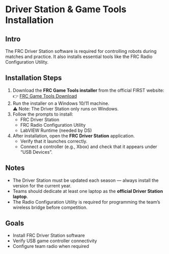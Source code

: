 # Driver Station & Game Tools Installation

## Intro
The FRC Driver Station software is required for controlling robots during matches and practice. It also installs essential tools like the FRC Radio Configuration Utility.

## Installation Steps
1. Download the **FRC Game Tools installer** from the official FIRST website:  
   👉 [FRC Game Tools Download](https://www.ni.com/en-us/support/downloads/drivers/download.frc-game-tools.html)
2. Run the installer on a Windows 10/11 machine.  
   ⚠️ Note: The Driver Station only runs on Windows.
3. Follow the prompts to install:  
   - FRC Driver Station  
   - FRC Radio Configuration Utility  
   - LabVIEW Runtime (needed by DS)  
4. After installation, open the **FRC Driver Station** application.  
   - Verify that it launches correctly.  
   - Connect a controller (e.g., Xbox) and check that it appears under “USB Devices”.  

## Notes
- The Driver Station must be updated each season — always install the version for the current year.  
- Teams should dedicate at least one laptop as the **official Driver Station laptop**.  
- The Radio Configuration Utility is required for programming the team’s wireless bridge before competition.  

## Goals
- Install FRC Driver Station software
- Verify USB game controller connectivity
- Configure team radio when required

